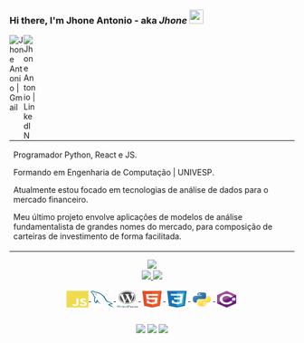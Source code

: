 ### Hi there, I'm Jhone Antonio - aka _Jhone_ <img src="https://media.giphy.com/media/hvRJCLFzcasrR4ia7z/giphy.gif" width="25px" height="25px">

<a href="Jhone:dev.antonio.jhone@gmail.com">
  <img align="left" alt="Jhone Antonio | Gmail" width="25px" src="https://upload.wikimedia.org/wikipedia/commons/7/7e/Gmail_icon_%282020%29.svg" />
</a>

<a href="https://www.linkedin.com/in/antoniojhone/">
  <img align="left" alt="Jhone Antonio | LinkedIN" width="22px" src="https://upload.wikimedia.org/wikipedia/commons/8/81/LinkedIn_icon.svg" />
</a>

<table width="960px"
  <tr>
    <td valign="top">  
  <p>Programador Python, React e JS.</p> 
  <p>Formando em Engenharia de Computação | UNIVESP.</p>
  <p>Atualmente estou focado em tecnologias de análise de dados para o mercado financeiro.</p>
  <p>Meu último projeto envolve aplicações de modelos de análise fundamentalista de grandes nomes do mercado, para composição de carteiras de investimento de forma facilitada.</p>
    </td>
  </tr>
</table>

<div align="center">
  <a href="https://github.com/EbonyWizard4">
  <img src="https://github-readme-streak-stats.herokuapp.com?user=EbonyWizard4&theme=dracula" width="400"></br>
  <img height="180em" src="https://github-readme-stats.vercel.app/api?username=EbonyWizard4&show_icons=true&theme=dracula&include_all_commits=true&count_private=true"/>
  <img height="180em" src="https://github-readme-stats.vercel.app/api/top-langs/?username=EbonyWizard4&layout=compact&langs_count=7&theme=dracula"/>
</div>
    
<div style="display: inline_block" align="center"><br>
  <img align="center" alt="Jhone-Js" height="30" width="40" src="https://raw.githubusercontent.com/devicons/devicon/master/icons/javascript/javascript-plain.svg">
  <img align="center" alt="MySQL" height="30" width="40" src="https://raw.githubusercontent.com/devicons/devicon/master/icons/mysql/mysql-original.svg">
  <img align="center" alt="Jhone-WordPress" height="30" width="40" src="https://raw.githubusercontent.com/devicons/devicon/master/icons/wordpress/wordpress-original.svg">
  <img align="center" alt="Jhone-HTML" height="30" width="40" src="https://raw.githubusercontent.com/devicons/devicon/master/icons/html5/html5-original.svg">
  <img align="center" alt="Jhone-CSS" height="30" width="40" src="https://raw.githubusercontent.com/devicons/devicon/master/icons/css3/css3-original.svg">
  <img align="center" alt="Jhone-Python" height="30" width="40" src="https://raw.githubusercontent.com/devicons/devicon/master/icons/python/python-original.svg">
  <img align="center" alt="Jhone-Csharp" height="30" width="40" src="https://raw.githubusercontent.com/devicons/devicon/master/icons/csharp/csharp-original.svg">
  
  
  ##
 
<div align="center"> 
 	 <a href="https://discord.gg/EbonyWizard4#7408" target="_blank"><img src="https://img.shields.io/badge/Discord-7289DA?style=for-the-badge&logo=discord&logoColor=white" target="_blank"></a> 
  <a href = "mailto:antonio.jhone@hotmail.com"><img src="https://img.shields.io/badge/-Gmail-%23333?style=for-the-badge&logo=gmail&logoColor=white" target="_blank"></a>
  <a href="https://www.linkedin.com/in/jhone-antonio-dos-santos-792620116" target="_blank"><img src="https://img.shields.io/badge/-LinkedIn-%230077B5?style=for-the-badge&logo=linkedin&logoColor=white" target="_blank"></a> 
 
</div> 
<!--
**EbonyWizard4/EbonyWizard4** is a ✨ _special_ ✨ repository because its `README.md` (this file) appears on your GitHub profile.

Here are some ideas to get you started:

- 🔭 I’m currently working on ...
- 🌱 I’m currently learning ...
- 👯 I’m looking to collaborate on ...
- 🤔 I’m looking for help with ...
- 💬 Ask me about ...
- 📫 How to reach me: ...
- 😄 Pronouns: ...
- ⚡ Fun fact: ...
-->

